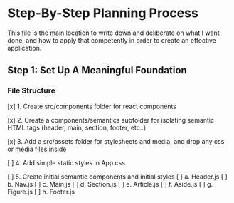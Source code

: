 # Step-By-Step Planning Process

This file is the main location to write down and deliberate on what I want done, and how to apply that competently in order to create an effective application.

## Step 1: Set Up A Meaningful Foundation  

### File Structure

[x] 1. Create src/components folder for react components

[x] 2. Create a components/semantics subfolder for isolating semantic HTML tags (header, main, section, footer, etc..)

[x] 3. Add a src/assets folder for stylesheets and media, and drop any css or media files inside

[ ] 4. Add simple static styles in App.css

[ ] 5. Create initial semantic components and initial styles
[ ]     a. Header.js
[ ]     b. Nav.js
[ ]     c. Main.js
[ ]     d. Section.js
[ ]     e. Article.js
[ ]     f. Aside.js
[ ]     g. Figure.js
[ ]     h. Footer.js